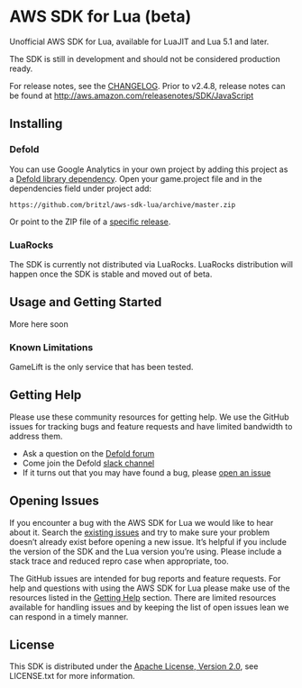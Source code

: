 # AWS SDK for Lua (beta)
Unofficial AWS SDK for Lua, available for LuaJIT and Lua 5.1 and later.

The SDK is still in development and should not be considered production ready.

For release notes, see the [CHANGELOG](CHANGELOG.md). Prior to v2.4.8, release notes can be found at http://aws.amazon.com/releasenotes/SDK/JavaScript

## Installing

### Defold
You can use Google Analytics in your own project by adding this project as a [Defold library dependency](http://www.defold.com/manuals/libraries/). Open your game.project file and in the dependencies field under project add:

	https://github.com/britzl/aws-sdk-lua/archive/master.zip

Or point to the ZIP file of a [specific release](https://github.com/britzl/aws-sdk-lua/releases).


### LuaRocks
The SDK is currently not distributed via LuaRocks. LuaRocks distribution will happen once the SDK is stable and moved out of beta.

## Usage and Getting Started
More here soon

### Known Limitations
GameLift is the only service that has been tested.

## Getting Help
Please use these community resources for getting help. We use the GitHub issues for tracking bugs and feature requests and have limited bandwidth to address them.

 * Ask a question on the [Defold forum](https://forum.defold.com/)
 * Come join the Defold [slack channel](https://www.defold.com/slack/)
 * If it turns out that you may have found a bug, please [open an issue](https://github.com/britzl/aws-sdk-lua/issues/new)

## Opening Issues
If you encounter a bug with the AWS SDK for Lua we would like to hear
about it. Search the [existing issues](https://github.com/britzl/aws-sdk-lua/issues)
and try to make sure your problem doesn’t already exist before opening a new
issue. It’s helpful if you include the version of the SDK and the Lua version
you’re using. Please include a stack trace and reduced repro
case when appropriate, too.

The GitHub issues are intended for bug reports and feature requests. For help
and questions with using the AWS SDK for Lua please make use of the
resources listed in the [Getting Help](https://github.com/britzl/aws-sdk-lua#getting-help)
section. There are limited resources available for handling issues and by
keeping the list of open issues lean we can respond in a timely manner.

## License
This SDK is distributed under the
[Apache License, Version 2.0](http://www.apache.org/licenses/LICENSE-2.0),
see LICENSE.txt for more information.
